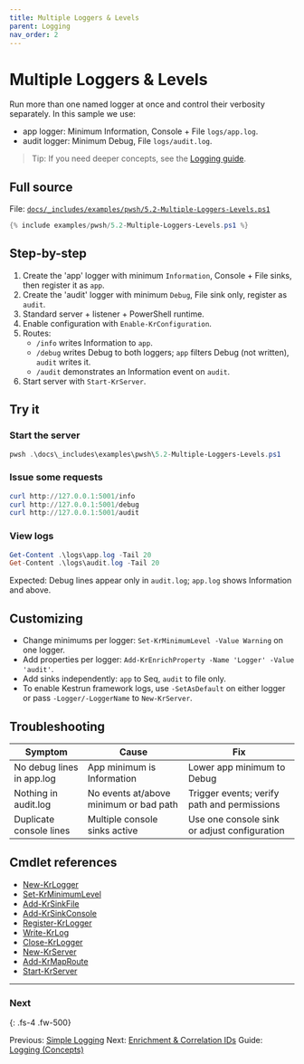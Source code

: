 ```yaml
---
title: Multiple Loggers & Levels
parent: Logging
nav_order: 2
---
```


# Multiple Loggers & Levels

Run more than one named logger at once and control their verbosity separately.
In this sample we use:

- app logger: Minimum Information, Console + File `logs/app.log`.
- audit logger: Minimum Debug, File `logs/audit.log`.

> Tip: If you need deeper concepts, see the [Logging guide](/guides/logging).

## Full source

File: [`docs/_includes/examples/pwsh/5.2-Multiple-Loggers-Levels.ps1`][5.2-Multiple-Loggers-Levels.ps1]

```powershell
{% include examples/pwsh/5.2-Multiple-Loggers-Levels.ps1 %}
```

## Step-by-step

1. Create the 'app' logger with minimum `Information`, Console + File sinks, then register it as `app`.
2. Create the 'audit' logger with minimum `Debug`, File sink only, register as `audit`.
3. Standard server + listener + PowerShell runtime.
4. Enable configuration with `Enable-KrConfiguration`.
5. Routes:
   - `/info` writes Information to `app`.
   - `/debug` writes Debug to both loggers; `app` filters Debug (not written), `audit` writes it.
   - `/audit` demonstrates an Information event on `audit`.
6. Start server with `Start-KrServer`.

## Try it

### Start the server

```powershell
pwsh .\docs\_includes\examples\pwsh\5.2-Multiple-Loggers-Levels.ps1
```

### Issue some requests

```powershell
curl http://127.0.0.1:5001/info
curl http://127.0.0.1:5001/debug
curl http://127.0.0.1:5001/audit
```

### View logs

```powershell
Get-Content .\logs\app.log -Tail 20
Get-Content .\logs\audit.log -Tail 20
```

Expected: Debug lines appear only in `audit.log`; `app.log` shows Information and above.

## Customizing

- Change minimums per logger: `Set-KrMinimumLevel -Value Warning` on one logger.
- Add properties per logger: `Add-KrEnrichProperty -Name 'Logger' -Value 'audit'`.
- Add sinks independently: `app` to Seq, `audit` to file only.
- To enable Kestrun framework logs, use `-SetAsDefault` on either logger or pass `-Logger/-LoggerName` to `New-KrServer`.

## Troubleshooting

| Symptom                   | Cause                                  | Fix                                          |
|---------------------------|----------------------------------------|----------------------------------------------|
| No debug lines in app.log | App minimum is Information             | Lower app minimum to Debug                   |
| Nothing in audit.log      | No events at/above minimum or bad path | Trigger events; verify path and permissions  |
| Duplicate console lines   | Multiple console sinks active          | Use one console sink or adjust configuration |

## Cmdlet references

- [New-KrLogger][New-KrLogger]
- [Set-KrMinimumLevel][Set-KrMinimumLevel]
- [Add-KrSinkFile][Add-KrSinkFile]
- [Add-KrSinkConsole][Add-KrSinkConsole]
- [Register-KrLogger][Register-KrLogger]
- [Write-KrLog][Write-KrLog]
- [Close-KrLogger][Close-KrLogger]
- [New-KrServer][New-KrServer]
- [Add-KrMapRoute][Add-KrMapRoute]
- [Start-KrServer][Start-KrServer]

---

### Next

{: .fs-4 .fw-500}

Previous: [Simple Logging](./1.Simple-Logging)
Next: [Enrichment & Correlation IDs](./3.Enrichment-Correlation-IDs)
Guide: [Logging (Concepts)](/guides/logging)

[5.2-Multiple-Loggers-Levels.ps1]: /_includes/examples/pwsh/5.2-Multiple-Loggers-Levels.ps1
[New-KrLogger]: /pwsh/cmdlets/New-KrLogger
[Set-KrMinimumLevel]: /pwsh/cmdlets/Set-KrMinimumLevel
[Add-KrSinkFile]: /pwsh/cmdlets/Add-KrSinkFile
[Add-KrSinkConsole]: /pwsh/cmdlets/Add-KrSinkConsole
[Register-KrLogger]: /pwsh/cmdlets/Register-KrLogger
[Write-KrLog]: /pwsh/cmdlets/Write-KrLog
[New-KrServer]: /pwsh/cmdlets/New-KrServer
[Add-KrMapRoute]: /pwsh/cmdlets/Add-KrMapRoute
[Start-KrServer]: /pwsh/cmdlets/Start-KrServer
[Close-KrLogger]: /pwsh/cmdlets/Close-KrLogger
